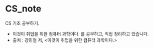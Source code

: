 # CS_note
CS 기초 공부하기.

- 이것이 취업을 위한 컴퓨터 과학이다. 를 공부하고, 직접 정리하고 있습니다.
- 출처 : 강민철 저, <이것이 취업을 위한 컴퓨터 과학이다.>
